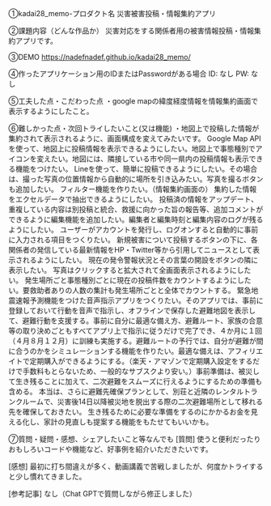 ①kadai28_memo-プロダクト名 災害被害投稿・情報集約アプリ

②課題内容（どんな作品か） 
災害対応をする関係者用の被害情報投稿・情報集約アプリです。 

③DEMO
https://nadefnadef.github.io/kadai28_memo/

④作ったアプリケーション用のIDまたはPasswordがある場合 
ID: なし PW: なし

⑤工夫した点・こだわった点 
・google mapの緯度経度情報を情報集約画面で表示するようにしたこと。

⑥難しかった点・次回トライしたいこと(又は機能) 
・地図上で投稿した情報が集約されて表示されるように、画面構成を変えてみたいです。
Google Map APIを使って、地図上に投稿情報を表示できるようにしたい。地図上で事態種別でアイコンを変えたい。地図には、隣接している市や同一県内の投稿情報も表示できる機能をつけたい。
Lineを使って、簡単に投稿できるようにしたい。その場合は、撮った写真の位置情報から自動的に場所を引き込みたい。写真を撮るボタンも追加したい。
フィルター機能を作りたい。（情報集約画面の）
集約した情報をエクセルデータで抽出できるようにしたい。
投稿済の情報をアップデート、重複している内容は別投稿と統合、救援に向かった旨の報告等、追加コメントができるように編集機能を追加したい。編集者と編集時刻と編集内容のログが残るようにしたい。
ユーザーがアカウントを発行し、ログオンすると自動的に事前に入力される項目をつくりたい。
新規被害について投稿するボタンの下に、各関係者の発信している最新情報をHP・Twitter等から引用してニュースとして表示されるようにしたい。
現在の発令警報状況とその言葉の開設をボタンの隣に表示したい。
写真はクリックすると拡大されて全画面表示されるようにしたい。
発生場所ごと事態種別ごとに現在の投稿件数をカウントするようにしたい。要救助者ありの人数の集計も発生場所ごとと全体でカウントする。
緊急地震速報予測機能をつけた音声指示アプリをつくりたい。そのアプリでは、事前に登録しておいて行動を音声で指示し、オフラインで保存した避難地図を表示して、避難行動を支援する。事前に自分に最適な備え方、避難ルート、家族の合意等の取り決めごともすべてアプリ上で指示に従うだけで完了でき、４か月に１回（４月８月１２月）に訓練も実施する。避難ルートの予行では、自分が避難が間に合うのかをシミュレーションする機能を作りたい。最適な備えは、アフィリエイトで定期購入ができるようにする。（楽天・アマゾンで定期購入設定をするだけで手数料もとらないため、一般的なサブスクより安い。）事前準備は、被災して生き残ることに加えて、二次避難をスムーズに行えるようにするための準備も含める。
本当は、さらに避難先確保プランとして、別荘と近隣のレンタルトランクルームで、災害後14日以降被災地を脱出する際の二次避難場所として移れる先を確保しておきたい。
生き残るために必要な準備をするのにかかるお金を見える化し、家計の見直しも提案する機能をもたせてもいいかも。

⑦質問・疑問・感想、シェアしたいこと等なんでも [質問] 使うと便利だったりおもしろいコードや機能など、好事例を紹介いただきたいです。

[感想] 最初に打ち間違えが多く、動画講義で苦戦しましたが、何度かトライすると少し慣れてきました。

[参考記事] なし（Chat GPTで質問しながら修正しました）